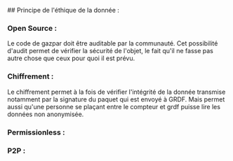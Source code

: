 ## Principe de l'éthique de la donnée : 
### Open Source :
Le code de gazpar doit être auditable par la communauté. Cet possibilité d'audit permet de vérifier la sécurité de l'objet, le fait qu'il ne fasse pas autre chose que ceux pour quoi il est prévu. 
### Chiffrement : 
Le chiffrement permet à la fois de vérifier l'intégrité de la donnée transmise notamment par la signature du paquet qui est envoyé à GRDF. Mais permet aussi qu'une personne se plaçant entre le compteur et grdf puisse lire les données non anonymisée. 
### Permissionless :

### P2P : 
